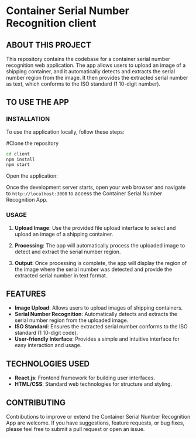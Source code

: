 # Container Serial Number Recognition client

## ABOUT THIS PROJECT

This repository contains the codebase for a container serial number recognition web application. The app allows users to upload an image of a shipping container, and it automatically detects and extracts the serial number region from the image. It then provides the extracted serial number as text, which conforms to the ISO standard (1 10-digit number).

## TO USE THE APP

### INSTALLATION

To use the application locally, follow these steps:

#Clone the repository

```bash
cd client
npm install
npm start
```

Open the application:

Once the development server starts, open your web browser and navigate to `http://localhost:3000` to access the Container Serial Number Recognition App.

### USAGE

1. **Upload Image**: Use the provided file upload interface to select and upload an image of a shipping container.

2. **Processing**: The app will automatically process the uploaded image to detect and extract the serial number region.

3. **Output**: Once processing is complete, the app will display the region of the image where the serial number was detected and provide the extracted serial number in text format.

## FEATURES

- **Image Upload**: Allows users to upload images of shipping containers.
- **Serial Number Recognition**: Automatically detects and extracts the serial number region from the uploaded image.
- **ISO Standard**: Ensures the extracted serial number conforms to the ISO standard (1 10-digit code).
- **User-friendly Interface**: Provides a simple and intuitive interface for easy interaction and usage.

## TECHNOLOGIES USED

- **React.js**: Frontend framework for building user interfaces.
- **HTML/CSS**: Standard web technologies for structure and styling.

## CONTRIBUTING

Contributions to improve or extend the Container Serial Number Recognition App are welcome. If you have suggestions, feature requests, or bug fixes, please feel free to submit a pull request or open an issue.
